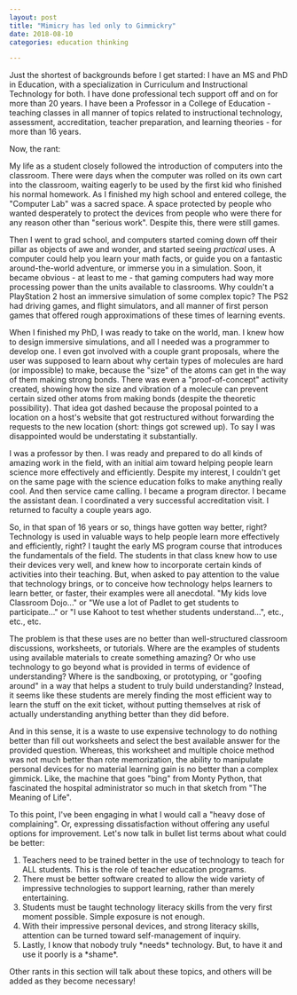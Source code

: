 ```yaml
---
layout: post
title: "Mimicry has led only to Gimmickry"
date: 2018-08-10
categories: education thinking

---
```



Just the shortest of backgrounds before I get started: I have an MS and PhD in Education, with a specialization in Curriculum and Instructional Technology for both. I have done professional tech support off and on for more than 20 years. I have been a Professor in a College of Education - teaching classes in all manner of topics related to instructional technology, assessment, accreditation, teacher preparation, and learning theories - for more than 16 years.

Now, the rant:

My life as a student closely followed the introduction of computers into the classroom. There were days when the computer was rolled on its own cart into the classroom, waiting eagerly to be used by the first kid who finished his normal homework. As I finished my high school and entered college, the "Computer Lab" was a sacred space. A space protected by people who wanted desperately to protect the devices from people who were there for any reason other than "serious work". Despite this, there were still games.

Then I went to grad school, and computers started coming down off their pillar as objects of awe and wonder, and started seeing *practical* uses. A computer could help you learn your math facts, or guide you on a fantastic around-the-world adventure, or immerse you in a simulation. Soon, it became obvious - at least to me - that gaming computers had way more processing power than the units available to classrooms. Why couldn't a PlayStation 2 host an immersive simulation of some complex topic? The PS2 had driving games, and flight simulators, and all manner of first person games that offered rough approximations of these times of learning events.

When I finished my PhD, I was ready to take on the world, man. I knew how to design immersive simulations, and all I needed was a programmer to develop one. I even got involved with a couple grant proposals, where the user was supposed to learn about why certain types of molecules are hard (or impossible) to make, because the "size" of the atoms can get in the way of them making strong bonds. There was even a "proof-of-concept" activity created, showing how the size and vibration of a molecule can prevent certain sized other atoms from making bonds (despite the theoretic possibility). That idea got dashed because the proposal pointed to a location on a host's website that got restructured without forwarding the requests to the new location (short: things got screwed up). To say I was disappointed would be understating it substantially.

I was a professor by then. I was ready and prepared to do all kinds of amazing work in the field, with an initial aim toward helping people learn science more effectively and efficiently. Despite my interest, I couldn't get on the same page with the science education folks to make anything really cool. And then service came calling. I became a program director. I became the assistant dean. I coordinated a very successful accreditation visit. I returned to faculty a couple years ago.

So, in that span of 16 years or so, things have gotten way better, right? Technology is used in valuable ways to help people learn more effectively and efficiently, right? I taught the early MS program course that introduces the fundamentals of the field. The students in that class knew how to use their devices very well, and knew how to incorporate certain kinds of activities into their teaching. But, when asked to pay attention to the value that technology brings, or to conceive how technology helps learners to learn better, or faster, their examples were all anecdotal. "My kids love Classroom Dojo..." or "We use a lot of Padlet to get students to participate..." or "I use Kahoot to test whether students understand...", etc., etc., etc.

The problem is that these uses are no better than well-structured classroom discussions, worksheets, or tutorials. Where are the examples of students using available materials to create something amazing? Or who use technology to go beyond what is provided in terms of evidence of understanding? Where is the sandboxing, or prototyping, or "goofing around" in a way that helps a student to truly build understanding? Instead, it seems like these students are merely finding the most efficient way to learn the stuff on the exit ticket, without putting themselves at risk of actually understanding anything better than they did before.

And in this sense, it is a waste to use expensive technology to do nothing better than fill out worksheets and select the best available answer for the provided question. Whereas, this worksheet and multiple choice method was not much better than rote memorization, the ability to manipulate personal devices for no material learning gain is no better than a complex gimmick. Like, the machine that goes "bing" from Monty Python, that fascinated the hospital administrator so much in that sketch from "The Meaning of Life".

To this point, I've been engaging in what I would call a "heavy dose of complaining". Or, expressing dissatisfaction without offering any useful options for improvement. Let's now talk in bullet list terms about what could be better:
<ol>
	<li>Teachers need to be trained better in the use of technology to teach for ALL students. This is the role of teacher education programs.</li>
	<li>There must be better software created to allow the wide variety of impressive technologies to support learning, rather than merely entertaining.</li>
	<li>Students must be taught technology literacy skills from the very first moment possible. Simple exposure is not enough.</li>
	<li>With their impressive personal devices, and strong literacy skills, attention can be turned toward self-management of inquiry.</li>
	<li>Lastly, I know that nobody truly *needs* technology. But, to have it and use it poorly is a *shame*.</li>
</ol>
Other rants in this section will talk about these topics, and others will be added as they become necessary!
